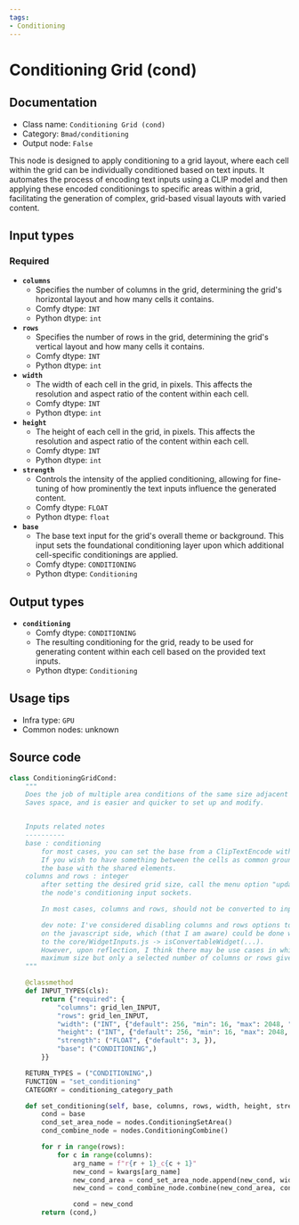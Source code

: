 ```yaml
---
tags:
- Conditioning
---
```


# Conditioning Grid (cond)
## Documentation
- Class name: `Conditioning Grid (cond)`
- Category: `Bmad/conditioning`
- Output node: `False`

This node is designed to apply conditioning to a grid layout, where each cell within the grid can be individually conditioned based on text inputs. It automates the process of encoding text inputs using a CLIP model and then applying these encoded conditionings to specific areas within a grid, facilitating the generation of complex, grid-based visual layouts with varied content.
## Input types
### Required
- **`columns`**
    - Specifies the number of columns in the grid, determining the grid's horizontal layout and how many cells it contains.
    - Comfy dtype: `INT`
    - Python dtype: `int`
- **`rows`**
    - Specifies the number of rows in the grid, determining the grid's vertical layout and how many cells it contains.
    - Comfy dtype: `INT`
    - Python dtype: `int`
- **`width`**
    - The width of each cell in the grid, in pixels. This affects the resolution and aspect ratio of the content within each cell.
    - Comfy dtype: `INT`
    - Python dtype: `int`
- **`height`**
    - The height of each cell in the grid, in pixels. This affects the resolution and aspect ratio of the content within each cell.
    - Comfy dtype: `INT`
    - Python dtype: `int`
- **`strength`**
    - Controls the intensity of the applied conditioning, allowing for fine-tuning of how prominently the text inputs influence the generated content.
    - Comfy dtype: `FLOAT`
    - Python dtype: `float`
- **`base`**
    - The base text input for the grid's overall theme or background. This input sets the foundational conditioning layer upon which additional cell-specific conditionings are applied.
    - Comfy dtype: `CONDITIONING`
    - Python dtype: `Conditioning`
## Output types
- **`conditioning`**
    - Comfy dtype: `CONDITIONING`
    - The resulting conditioning for the grid, ready to be used for generating content within each cell based on the provided text inputs.
    - Python dtype: `Conditioning`
## Usage tips
- Infra type: `GPU`
- Common nodes: unknown


## Source code
```python
class ConditioningGridCond:
    """
    Does the job of multiple area conditions of the same size adjacent to each other.
    Saves space, and is easier and quicker to set up and modify.


    Inputs related notes
    ----------
    base : conditioning
        for most cases, you can set the base from a ClipTextEncode with an empty string.
        If you wish to have something between the cells as common ground, lower the strength and set
        the base with the shared elements.
    columns and rows : integer
        after setting the desired grid size, call the menu option "update inputs" to update
        the node's conditioning input sockets.

        In most cases, columns and rows, should not be converted to input.

        dev note: I've considered disabling columns and rows options to convert to input
        on the javascript side, which (that I am aware) could be done with a modification
        to the core/WidgetInputs.js -> isConvertableWidget(...).
        However, upon reflection, I think there may be use cases in which the inputs are set for the
        maximum size but only a selected number of columns or rows given via input are used.
    """

    @classmethod
    def INPUT_TYPES(cls):
        return {"required": {
            "columns": grid_len_INPUT,
            "rows": grid_len_INPUT,
            "width": ("INT", {"default": 256, "min": 16, "max": 2048, "step": 1}),
            "height": ("INT", {"default": 256, "min": 16, "max": 2048, "step": 1}),
            "strength": ("FLOAT", {"default": 3, }),
            "base": ("CONDITIONING",)
        }}

    RETURN_TYPES = ("CONDITIONING",)
    FUNCTION = "set_conditioning"
    CATEGORY = conditioning_category_path

    def set_conditioning(self, base, columns, rows, width, height, strength, **kwargs):
        cond = base
        cond_set_area_node = nodes.ConditioningSetArea()
        cond_combine_node = nodes.ConditioningCombine()

        for r in range(rows):
            for c in range(columns):
                arg_name = f"r{r + 1}_c{c + 1}"
                new_cond = kwargs[arg_name]
                new_cond_area = cond_set_area_node.append(new_cond, width, height, c * width, r * height, strength)[0]
                new_cond = cond_combine_node.combine(new_cond_area, cond)[0]

                cond = new_cond
        return (cond,)

```
